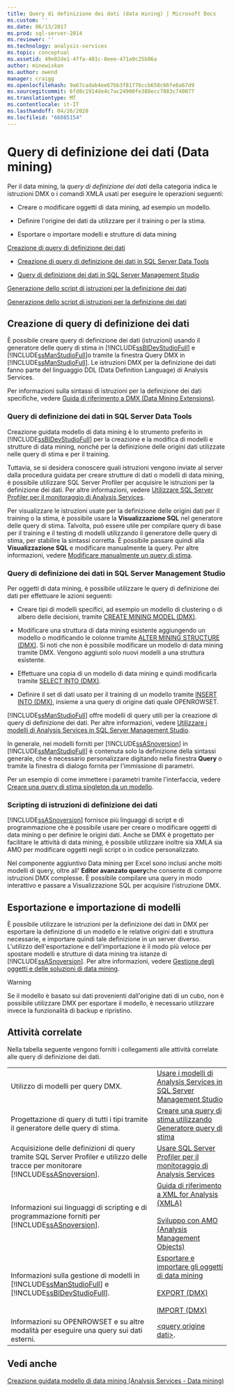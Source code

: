 ```yaml
---
title: Query di definizione dei dati (data mining) | Microsoft Docs
ms.custom: ''
ms.date: 06/13/2017
ms.prod: sql-server-2014
ms.reviewer: ''
ms.technology: analysis-services
ms.topic: conceptual
ms.assetid: 49e02de1-4ffa-401c-8eee-471a9c25b86a
author: minewiskan
ms.author: owend
manager: craigg
ms.openlocfilehash: 9a67cadab4ee67bb3f81776ccb658c66fe6a67d9
ms.sourcegitcommit: 6fd8c1914de4c7ac24900fe388ecc7883c740077
ms.translationtype: MT
ms.contentlocale: it-IT
ms.lasthandoff: 04/26/2020
ms.locfileid: "66085154"
---
```

# <a name="data-definition-queries-data-mining"></a>Query di definizione dei dati (Data mining)
  Per il data mining, la *query di definizione dei dati* della categoria indica le istruzioni DMX o i comandi XMLA usati per eseguire le operazioni seguenti:  
  
-   Creare o modificare oggetti di data mining, ad esempio un modello.  
  
-   Definire l'origine dei dati da utilizzare per il training o per la stima.  
  
-   Esportare o importare modelli e strutture di data mining  
  
 [Creazione di query di definizione dei dati](#bkmk_Create)  
  
-   [Creazione di query di definizione dei dati in SQL Server Data Tools](#bkmk_ssdt)  
  
-   [Query di definizione dei dati in SQL Server Management Studio](#bkmk_SSMS)  
  
 [Generazione dello script di istruzioni per la definizione dei dati](#bkmk_Scripts)  
  
 [Generazione dello script di istruzioni per la definizione dei dati](#bkmk_Export)  
  
##  <a name="creating-data-definition-queries"></a><a name="bkmk_Create"></a>Creazione di query di definizione dei dati  
 È possibile creare query di definizione dei dati (istruzioni) usando il generatore delle query di stima in [!INCLUDE[ssBIDevStudioFull](../../includes/ssbidevstudiofull-md.md)] e [!INCLUDE[ssManStudioFull](../../includes/ssmanstudiofull-md.md)]o tramite la finestra Query DMX in [!INCLUDE[ssManStudioFull](../../includes/ssmanstudiofull-md.md)]. Le istruzioni DMX per la definizione dei dati fanno parte del linguaggio DDL (Data Definition Language) di Analysis Services.  
  
 Per informazioni sulla sintassi di istruzioni per la definizione dei dati specifiche, vedere [Guida di riferimento a DMX &#40;Data Mining Extensions&#41;](/sql/dmx/data-mining-extensions-dmx-reference).  
  
###  <a name="data-definition-queries-in-sql-server-data-tools"></a><a name="bkmk_ssdt"></a>Query di definizione dei dati in SQL Server Data Tools  
 Creazione guidata modello di data mining è lo strumento preferito in [!INCLUDE[ssBIDevStudioFull](../../includes/ssbidevstudiofull-md.md)] per la creazione e la modifica di modelli e strutture di data mining, nonché per la definizione delle origini dati utilizzate nelle query di stima e per il training.  
  
 Tuttavia, se si desidera conoscere quali istruzioni vengono inviate al server dalla procedura guidata per creare strutture di dati o modelli di data mining, è possibile utilizzare SQL Server Profiler per acquisire le istruzioni per la definizione dei dati. Per altre informazioni, vedere [Utilizzare SQL Server Profiler per il monitoraggio di Analysis Services](../instances/use-sql-server-profiler-to-monitor-analysis-services.md).  
  
 Per visualizzare le istruzioni usate per la definizione delle origini dati per il training o la stima, è possibile usare la **Visualizzazione SQL** nel generatore delle query di stima. Talvolta, può essere utile per compilare query di base per il training e il testing di modelli utilizzando il generatore delle query di stima, per stabilire la sintassi corretta. È possibile passare quindi alla **Visualizzazione SQL** e modificare manualmente la query. Per altre informazioni, vedere [Modificare manualmente un query di stima](manually-edit-a-prediction-query.md).  
  
###  <a name="data-definition-queries-in-sql-server-management-studio"></a><a name="bkmk_SSMS"></a>Query di definizione dei dati in SQL Server Management Studio  
 Per oggetti di data mining, è possibile utilizzare le query di definizione dei dati per effettuare le azioni seguenti:  
  
-   Creare tipi di modelli specifici, ad esempio un modello di clustering o di albero delle decisioni, tramite [CREATE MINING MODEL &#40;DMX&#41;](/sql/dmx/create-mining-model-dmx).  
  
-   Modificare una struttura di data mining esistente aggiungendo un modello o modificando le colonne tramite [ALTER MINING STRUCTURE &#40;DMX&#41;](/sql/dmx/alter-mining-structure-dmx). Si noti che non è possibile modificare un modello di data mining tramite DMX. Vengono aggiunti solo nuovi modelli a una struttura esistente.  
  
-   Effettuare una copia di un modello di data mining e quindi modificarla tramite [SELECT INTO &#40;DMX&#41;](/sql/dmx/select-into-dmx).  
  
-   Definire il set di dati usato per il training di un modello tramite [INSERT INTO &#40;DMX&#41;](/sql/dmx/insert-into-dmx), insieme a una query di origine dati quale OPENROWSET.  
  
 [!INCLUDE[ssManStudioFull](../../includes/ssmanstudiofull-md.md)] offre modelli di query utili per la creazione di query di definizione dei dati. Per altre informazioni, vedere [Utilizzare i modelli di Analysis Services in SQL Server Management Studio](../instances/use-analysis-services-templates-in-sql-server-management-studio.md).  
  
 In generale, nei modelli forniti per [!INCLUDE[ssASnoversion](../../includes/ssasnoversion-md.md)] in [!INCLUDE[ssManStudioFull](../../includes/ssmanstudiofull-md.md)] è contenuta solo la definizione della sintassi generale, che è necessario personalizzare digitando nella finestra **Query** o tramite la finestra di dialogo fornita per l'immissione di parametri.  
  
 Per un esempio di come immettere i parametri tramite l'interfaccia, vedere [Creare una query di stima singleton da un modello](create-a-singleton-prediction-query-from-a-template.md).  
  
###  <a name="scripting-data-definition-statements"></a><a name="bkmk_Scripts"></a>Scripting di istruzioni di definizione dei dati  
 [!INCLUDE[ssASnoversion](../../includes/ssasnoversion-md.md)] fornisce più linguaggi di script e di programmazione che è possibile usare per creare o modificare oggetti di data mining o per definire le origini dati.  Anche se DMX è progettato per facilitare le attività di data mining, è possibile utilizzare inoltre sia XMLA sia AMO per modificare oggetti negli script o in codice personalizzato.  
  
 Nel componente aggiuntivo Data mining per Excel sono inclusi anche molti modelli di query, oltre all' **Editor avanzato query**che consente di comporre istruzioni DMX complesse. È possibile compilare una query in modo interattivo e passare a Visualizzazione SQL per acquisire l'istruzione DMX.  
  
##  <a name="exporting-and-importing-models"></a><a name="bkmk_Export"></a>Esportazione e importazione di modelli  
 È possibile utilizzare le istruzioni per la definizione dei dati in DMX per esportare la definizione di un modello e le relative origini dati e struttura necessarie, e importare quindi tale definizione in un server diverso. L'utilizzo dell'esportazione e dell'importazione è il modo più veloce per spostare modelli e strutture di data mining tra istanze di [!INCLUDE[ssASnoversion](../../includes/ssasnoversion-md.md)]. Per altre informazioni, vedere [Gestione degli oggetti e delle soluzioni di data mining](management-of-data-mining-solutions-and-objects.md).  
  
> [!WARNING]  
>  Se il modello è basato sui dati provenienti dall'origine dati di un cubo, non è possibile utilizzare DMX per esportare il modello, è necessario utilizzare invece la funzionalità di backup e ripristino.  
  
##  <a name="related-tasks"></a><a name="bkmk_Tasks"></a> Attività correlate  
 Nella tabella seguente vengono forniti i collegamenti alle attività correlate alle query di definizione dei dati.  
  
|||  
|-|-|  
|Utilizzo di modelli per query DMX.|[Usare i modelli di Analysis Services in SQL Server Management Studio](../instances/use-analysis-services-templates-in-sql-server-management-studio.md)|  
|Progettazione di query di tutti i tipi tramite il generatore delle query di stima.|[Creare una query di stima utilizzando Generatore query di stima](create-a-prediction-query-using-the-prediction-query-builder.md)|  
|Acquisizione delle definizioni di query tramite SQL Server Profiler e utilizzo delle tracce per monitorare [!INCLUDE[ssASnoversion](../../includes/ssasnoversion-md.md)].|[Usare SQL Server Profiler per il monitoraggio di Analysis Services](../instances/use-sql-server-profiler-to-monitor-analysis-services.md)|  
|Informazioni sui linguaggi di scripting e di programmazione forniti per [!INCLUDE[ssASnoversion](../../includes/ssasnoversion-md.md)].|[Guida di riferimento a XML for Analysis &#40;XMLA&#41;](https://docs.microsoft.com/bi-reference/xmla/xml-for-analysis-xmla-reference)<br /><br /> [Sviluppo con AMO &#40;Analysis Management Objects&#41;](https://docs.microsoft.com/bi-reference/amo/developing-with-analysis-management-objects-amo)|  
|Informazioni sulla gestione di modelli in [!INCLUDE[ssManStudioFull](../../includes/ssmanstudiofull-md.md)] e [!INCLUDE[ssBIDevStudioFull](../../includes/ssbidevstudiofull-md.md)].|[Esportare e importare gli oggetti di data mining](export-and-import-data-mining-objects.md)<br /><br /> [EXPORT &#40;DMX&#41;](/sql/dmx/export-dmx)<br /><br /> [IMPORT &#40;DMX&#41;](/sql/dmx/import-dmx)|  
|Informazioni su OPENROWSET e su altre modalità per eseguire una query sui dati esterni.|[&#60;query origine dati&#62;](/sql/dmx/source-data-query).|  
  
## <a name="see-also"></a>Vedi anche  
 [Creazione guidata modello di data mining &#40;Analysis Services - Data mining&#41;](data-mining-wizard-analysis-services-data-mining.md)  
  
  
